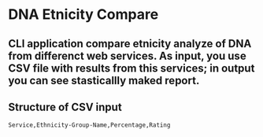 # DNA Etnicity Compare
CLI application compare etnicity analyze of DNA from differenct web services. As input, you use CSV file with results from this services; in output you can see stasticallly maked report. 
---
## Structure of CSV input
``Service,Ethnicity-Group-Name,Percentage,Rating``
